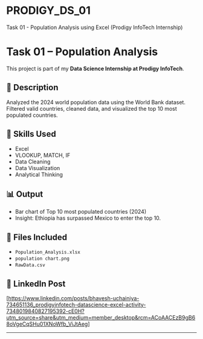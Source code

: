 # PRODIGY_DS_01
Task 01 - Population Analysis using Excel (Prodigy InfoTech Internship)
# Task 01 – Population Analysis

This project is part of my **Data Science Internship at Prodigy InfoTech**.

## 📌 Description
Analyzed the 2024 world population data using the World Bank dataset. Filtered valid countries, cleaned data, and visualized the top 10 most populated countries.

## 🧠 Skills Used
- Excel
- VLOOKUP, MATCH, IF
- Data Cleaning
- Data Visualization
- Analytical Thinking

## 📊 Output
- Bar chart of Top 10 most populated countries (2024)
- Insight: Ethiopia has surpassed Mexico to enter the top 10.

## 📂 Files Included
- `Population_Analysis.xlsx`
- `population chart.png`
- `RawData.csv` 

## 🔗 LinkedIn Post
[https://www.linkedin.com/posts/bhavesh-uchainiya-734651136_prodigyinfotech-datascience-excel-activity-7348019840827195392-cE0H?utm_source=share&utm_medium=member_desktop&rcm=ACoAACEzB9gB68oVgeCqSHu01XNoWfb_ViJtAeg]

----
